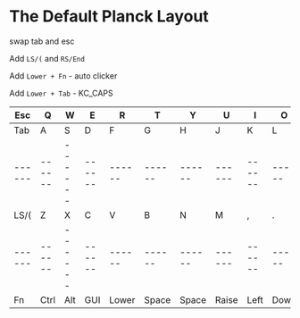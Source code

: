 # The Default Planck Layout

swap tab and esc

Add `LS/(` and `RS/End`

Add `Lower + Fn` - auto clicker

Add `Lower + Tab` - KC_CAPS

| Esc  |   Q  |   W  |   E  |   R  |   T  |   Y  |   U  |   I  |   O  |   P  | Bksp |
|------|------|------|------|------|------|------|------|------|------|------|------|
| Tab  |   A  |   S  |   D  |   F  |   G  |   H  |   J  |   K  |   L  |   ;  |  "   |
|------|------|------|------|------|------|------|------|------|------|------|------|
| LS/( |   Z  |   X  |   C  |   V  |   B  |   N  |   M  |   ,  |   .  |   /  |RS/Ent|
|------|------|------|------|------|------|------|------|------|------|------|------|
| Fn   | Ctrl | Alt  | GUI  |Lower |Space |Space |Raise | Left | Down |  Up  |Right |


